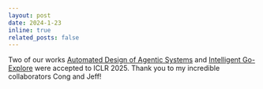 ```yaml
---
layout: post
date: 2024-1-23
inline: true
related_posts: false
---
```


Two of our works <a href="https://www.shengranhu.com/ADAS/">Automated Design of Agentic Systems</a> and <a href="https://www.conglu.co.uk/intelligentgoexplore/">Intelligent Go-Explore</a> were accepted to ICLR 2025. Thank you to my incredible collaborators Cong and Jeff!